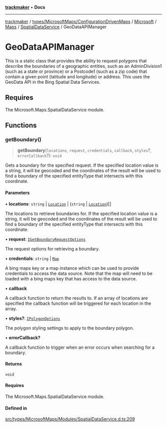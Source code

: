 [**trackmaker**](../../../../../../../../../../README.md) • **Docs**

***

[trackmaker](../../../../../../../../../../modules.md) / [types/MicrosoftMaps/ConfigurationDrivenMaps](../../../../../../../README.md) / [Microsoft](../../../../../README.md) / [Maps](../../../README.md) / [SpatialDataService](../README.md) / GeoDataAPIManager

# GeoDataAPIManager

This is a static class that provides the ability to request polygons that describe the boundaries of a geographic entities, such as an AdminDivision1
(such as a state or province) or a Postcode1 (such as a zip code) that contain a given point (latitude and longitude) or address. This uses the GeoData
API in the Bing Spatial Data Services.

## Requires

The Microsoft.Maps.SpatialDataService module.

## Functions

### getBoundary()

> **getBoundary**(`locations`, `request`, `credentials`, `callback`, `styles`?, `errorCallback`?): `void`

Gets a boundary for the specified request. If the specified location value is a string, it will be geocoded and the coordinates of the result will
be used to find a boundary of the specified entityType that intersects with this coordinate.

#### Parameters

• **locations**: `string` \| [`Location`](../../../README.md#location) \| (`string` \| [`Location`](../../../README.md#location))[]

The locations to retrieve boundaries for. If the specified location value is a string, it will be geocoded and the coordinates of
the result will be used to find a boundary of the specified entityType that intersects with this coordinate.

• **request**: [`IGetBoundaryRequestOptions`](../README.md#igetboundaryrequestoptions)

The request options for retrieving a boundary.

• **credentials**: `string` \| [`Map`](../../../README.md#map-2)

A bing maps key or a map instance which can be used to provide credentials to access the data source. Note that the map will need
to be loaded with a bing maps key that has access to the data source.

• **callback**

A callback function to return the results to. If an array of locations are specified the callback function will be triggered for each location in the array.

• **styles?**: [`IPolygonOptions`](../../../README.md#ipolygonoptions)

The polygon styling settings to apply to the boundary polygon.

• **errorCallback?**

A callback function to trigger when an error occurs when searching for a boundary.

#### Returns

`void`

#### Requires

The Microsoft.Maps.SpatialDataService module.

#### Defined in

[src/types/MicrosoftMaps/Modules/SpatialDataService.d.ts:209](https://github.com/Anson2251/trackmaker/blob/852db12d0b72b755ac57c96b03b560323c9f2041/src/types/MicrosoftMaps/Modules/SpatialDataService.d.ts#L209)
